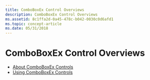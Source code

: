 ```yaml
---
title: ComboBoxEx Control Overviews
description: ComboBoxEx Control Overviews
ms.assetid: 8c1ffa2d-0a45-478c-b042-0030c0d6afd1
ms.topic: concept-article
ms.date: 05/31/2018
---
```


# ComboBoxEx Control Overviews

-   [About ComboBoxEx Controls](comboboxex-controls.md)
-   [Using ComboBoxEx Controls](using-comboboxex.md)

 

 





